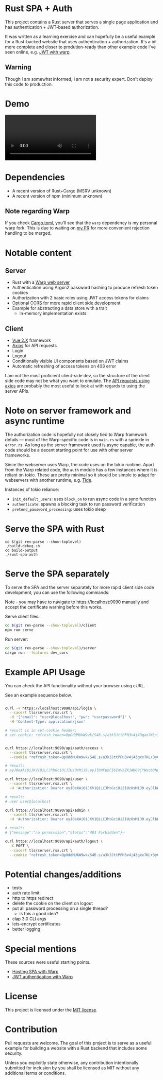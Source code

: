 # Rust SPA + Auth

This project contains a Rust server that serves a single page application and
has authentication + JWT-based authorization.

It was written as a learning exercise and can hopefully be a useful example for
a Rust-backed website that uses authentication + authorization. It's a bit more
complete and closer to prodution-ready than other example code I've seen
online, e.g. [JWT with warp](#special-mentions).

## Warning

Though I am somewhat informed, I am not a security expert. Don't deploy this
code to production.

# Demo

![Demo video](https://user-images.githubusercontent.com/6634136/113497053-c2505200-94b4-11eb-8010-27a132a010e9.mp4)

# Dependencies

- A recent version of Rust+Cargo (MSRV unknown)
- A recent version of npm (minimum unknown)

## Note regarding Warp

If you check [Cargo.toml](server/Cargo.toml), you'll see that the `warp`
dependency is my personal warp fork. This is due to waiting on [my
PR](https://github.com/seanmonstar/warp/pull/827) for more convenient rejection
handling to be merged.

# Notable content

## Server

- Rust with a [Warp web server](https://crates.io/crates/warp)
- Authentication using Argon2 password hashing to produce refresh token cookies
- Authorization with 2 basic roles using JWT access tokens for claims
- [Optional CORS](#serve-the-spa-separately) for more rapid client side development
- Example for abstracting a data store with a trait
  - In-memory implementation exists

## Client

- [Vue 2.X](https://vuejs.org/) framework
- [Axios](https://www.npmjs.com/package/axios) for API requests
- Login
- Logout
- Conditionally visible UI components based on JWT claims
- Automatic refreshing of access tokens on 403 error

I am not the most proficient client-side dev, so the structure of the client side
code may not be what you want to emulate. The [API requests using
axios](client/src/api/index.js) are probably the most useful to look at with
regards to using the server APIs.

# Note on server framework and async runtime

The authorization code is hopefully not closely tied to Warp framework details
— most of the Warp-specific code is in `main.rs` with a sprinkle in
`error.rs`. As long as the server framework used is async capable, the auth
code should be a decent starting point for use with other server frameworks.

Since the webserver uses Warp, the code uses on the tokio runtime. Apart from
the Warp related code, the `auth` module has a few instances where it is
reliant on tokio. These are pretty minimal so it should be simple to adapt for
webservers with another runtime, e.g. [Tide](https://crates.io/crates/tide).

Instances of tokio reliance:

- `init_default_users`: uses `block_on` to run async code in a sync function
- `authenticate`: spawns a blocking task to run password verification
- `pretend_password_processing`: uses tokio sleep

# Serve the SPA with Rust

```
cd $(git rev-parse --show-toplevel)
./build-debug.sh
cd build-output
./rust-spa-auth
```

# Serve the SPA separately

To serve the SPA and the server separately for more rapid client side code
development, you can use the following commands:

Note - you may have to navigate to https://localhost:9090 manually and accept
the certificate warning before this works.

Serve client files:
``` sh
cd $(git rev-parse --show-toplevel)/client
npm run serve
```

Run server:
``` sh
cd $(git rev-parse --show-toplevel)/server
cargo run --features dev_cors
```

# Example API Usage

You can check the API functionality without your browser using cURL.

See an example sequence below.

``` sh

curl -v https://localhost:9090/api/login \
  --cacert tls/server.rsa.crt \
  -d '{"email": "user@localhost", "pw": "userpassword"}' \
  -H 'Content-Type: application/json'

# result is in set-cookie header:
# set-cookie: refresh_token=QpOddMUkW9wk/S4B.s/a3k3JttPFH3v4j43gxx7KL+3y05Opm1rjiQBV+07z9NXacLv8PeQn6DRDoblFDerGQ9qeUp1TpaNAg5f1cYtLf3t3xnvGkHUDW2TK/mDJr4A=="; Max-Age=2592000; path=/api/auth/access; Secure; HttpOnly; SameSite=Lax;


curl https://localhost:9090/api/auth/access \
  --cacert tls/server.rsa.crt \
  --cookie "refresh_token=QpOddMUkW9wk/S4B.s/a3k3JttPFH3v4j43gxx7KL+3y05Opm1rjiQBV+07z9NXacLv8PeQn6DRDoblFDerGQ9qeUp1TpaNAg5f1cYtLf3t3xnvGkHUDW2TK/mDJr4A=="

# result:
# eyJ0eXAiOiJKV1QiLCJhbGciOiJIUzUxMiJ9.eyJlbWFpbCI6InVzZXJAbG9jYWxob3N0Iiwicm9sZSI6InVzZXIiLCJleHAiOjE2MTY5MjY2NTd9.kj9GR-FPUVmZh2BEvGmbqg6tAz4lsjvLxtcTXOjdDXLwD0KGZ2NrDueuuyJ1Y4z8z98q9VcpDNHYjS4veM2hYw

curl https://localhost:9090/api/user \
  --cacert tls/server.rsa.crt \
  -H 'Authorization: Bearer eyJ0eXAiOiJKV1QiLCJhbGciOiJIUzUxMiJ9.eyJlbWFpbCI6InVzZXJAbG9jYWxob3N0Iiwicm9sZSI6InVzZXIiLCJleHAiOjE2MTcwNjUxMDJ9.imixaRk8YgoEv8Hh33qidty_jGBAo9ewIOd7vWqAjAHiN-MZJOFeSXg25nWx86SW9Pc_QFH_qlFYaSmPG_MfRA'

# result:
# user user@localhost

curl https://localhost:9090/api/admin \
  --cacert tls/server.rsa.crt \
  -H 'Authorization: Bearer eyJ0eXAiOiJKV1QiLCJhbGciOiJIUzUxMiJ9.eyJlbWFpbCI6InVzZXJAbG9jYWxob3N0Iiwicm9sZSI6InVzZXIiLCJleHAiOjE2MTcwNjUxMDJ9.imixaRk8YgoEv8Hh33qidty_jGBAo9ewIOd7vWqAjAHiN-MZJOFeSXg25nWx86SW9Pc_QFH_qlFYaSmPG_MfRA'

# result:
# {"message":"no permission","status":"403 Forbidden"}⏎

curl https://localhost:9090/api/auth/logout \
  -X POST \
  --cacert tls/server.rsa.crt \
  --cookie "refresh_token=QpOddMUkW9wk/S4B.s/a3k3JttPFH3v4j43gxx7KL+3y05Opm1rjiQBV+07z9NXacLv8PeQn6DRDoblFDerGQ9qeUp1TpaNAg5f1cYtLf3t3xnvGkHUDW2TK/mDJr4A=="

```

# Potential changes/additions

- tests
- auth rate limit
- http to https redirect
- delete the cookie on the client on logout
- put all password processing on a single thread?
  - is this a good idea?
- clap 3.0 CLI args
- lets-encrypt certificates
- better logging

# Special mentions

These sources were useful starting points.

- [Hosting SPA with Warp](https://freiguy1.gitlab.io/posts/hosting-spa-with-warp.html)
- [JWT authentication with Warp](https://blog.logrocket.com/jwt-authentication-in-rust/)

# License

This project is licensed under the [MIT license](LICENSE).

# Contribution

Pull requests are welcome. The goal of this project is to serve as a useful
example for building a website with a Rust backend that includes some security.

Unless you explicitly state otherwise, any contribution intentionally submitted
for inclusion by you shall be licensed as MIT without any additional terms or
conditions.
